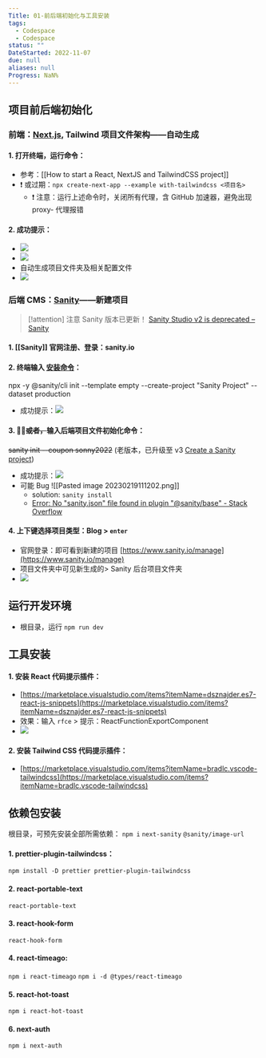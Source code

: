 ```yaml
---
Title: 01-前后端初始化与工具安装
tags:
  - Codespace
  - Codespace
status: ""
DateStarted: 2022-11-07
due: null
aliases: null
Progress: NaN%
---
```


## 项目前后端初始化

### 前端：[Next.js](https://nextjs.org/), Tailwind 项目文件架构——自动生成

#### 1. 打开终端，运行命令：

- 参考：[[How to start a React, NextJS and TailwindCSS project]]
- ❗ 或过期：`npx create-next-app --example with-tailwindcss <项目名>`
  - ❗ 注意：运行上述命令时，关闭所有代理，含 GitHub 加速器，避免出现 proxy- 代理报错

#### 2. 成功提示：

- ![](https://cdn.nlark.com/yuque/0/2022/png/29677165/1667807686230-2850367b-0a53-4d1e-ba17-5a42b2999f30.png)
- ![](https://cdn.nlark.com/yuque/0/2022/png/29677165/1667808219286-bcd367f6-d4ea-41e1-ae98-349576e0057e.png)
- 自动生成项目文件夹及相关配置文件
- ![](https://cdn.nlark.com/yuque/0/2022/png/29677165/1667808121381-b22aa698-08c5-4e62-a772-a400811ead67.png)

### 后端 CMS：[Sanity](https://www.sanity.io/)——新建项目

> [!attention]
> 注意 Sanity 版本已更新！
> [Sanity Studio v2 is deprecated – Sanity](https://www.sanity.io/help/studio-v2-vs-v3)

#### 1. [[Sanity]] 官网注册、登录：sanity.io

#### 2. 终端输入 [安装命令](https://www.sanity.io/docs/create-a-sanity-project?ref=hero)：

npx -y @sanity/cli init --template empty --create-project "Sanity Project" --dataset production

- 成功提示：![](https://cdn.nlark.com/yuque/0/2022/png/29677165/1667808912491-93d2ae9e-9230-4979-b83d-4c4639a41573.png)

#### 3. 🐛❌~~或者，~~输入后端项目文件初始化命令：

~~sanity init --coupon sonny2022~~ (老版本，已升级至 v3 [Create a Sanity project](https://www.sanity.io/docs/create-a-sanity-project))

- 成功提示：![](https://cdn.nlark.com/yuque/0/2022/png/29677165/1667809675252-8c64e0da-0eb5-42eb-b986-3e758cbe5990.png)
- 可能 Bug ![[Pasted image 20230219111202.png]]
  - solution: `sanity install`
  - [Error: No "sanity.json" file found in plugin "@sanity/base" - Stack Overflow](https://stackoverflow.com/questions/65216022/error-no-sanity-json-file-found-in-plugin-sanity-base)

#### 4. 上下键选择项目类型：Blog > `enter`

- 官网登录：即可看到新建的项目 [https://www.sanity.io/manage](https://www.sanity.io/manage)
- 项目文件夹中可见新生成的> Sanity 后台项目文件夹
- ![](https://cdn.nlark.com/yuque/0/2022/png/29677165/1667817246744-1f104496-645e-4a3d-8b64-c963b7e165df.png)

## 运行开发环境

- 根目录，运行 `npm run dev`

## 工具安装

#### 1. 安装 React 代码提示插件：

- [https://marketplace.visualstudio.com/items?itemName=dsznajder.es7-react-js-snippets](https://marketplace.visualstudio.com/items?itemName=dsznajder.es7-react-js-snippets)
- 效果：输入 `rfce` > 提示：ReactFunctionExportComponent
- ![](https://cdn.nlark.com/yuque/0/2022/png/29677165/1667812088268-37587743-4d51-4b23-959d-ebb9fbeed69f.png)

#### 2. 安装 Tailwind CSS 代码提示插件：

- [https://marketplace.visualstudio.com/items?itemName=bradlc.vscode-tailwindcss](https://marketplace.visualstudio.com/items?itemName=bradlc.vscode-tailwindcss)

## 依赖包安装

根目录，可预先安装全部所需依赖：
`npm i`
`next-sanity`
`@sanity/image-url `

#### 1. prettier-plugin-tailwindcss：

`npm install -D prettier prettier-plugin-tailwindcss`

#### 2. react-portable-text

`react-portable-text`

#### 3. react-hook-form

`react-hook-form`

#### 4. react-timeago:

`npm i react-timeago`
`npm i -d @types/react-timeago`

#### 5. react-hot-toast

`npm i react-hot-toast`

#### 6. next-auth

`npm i next-auth`
